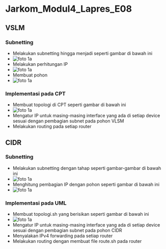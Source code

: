 # Jarkom_Modul4_Lapres_E08
## VSLM
### Subnetting
- Melakukan subnetting hingga menjadi seperti gambar di bawah ini
- ![foto 1a](img/1a.png)
- Melakukan perhitungan IP
- ![foto 1a](img/1a.png)
- Membuat pohon
- ![foto 1a](img/1a.png)

### Implementasi pada CPT
- Membuat topologi di CPT seperti gambar di bawah ini
- ![foto 1a](img/1a.png)
- Mengatur IP untuk masing-masing interface yang ada di setiap device sesuai dengan pembagian subnet pada pohon VLSM
- Melakukan routing pada setiap router

## CIDR
### Subnetting
- Melakukan subnetting dengan tahap seperti gambar-gambar di bawah ini
- ![foto 1a](img/1a.png)
- Menghitung pembagian IP dengan pohon seperti gambar di bawah ini
- ![foto 1a](img/1a.png)

### Implementasi pada UML
- Membuat topologi.sh yang berisikan seperti gambar di bawah ini
- ![foto 1a](img/1a.png)
- Mengatur IP untuk masing-masing interface yang ada di setiap device sesuai dengan pembagian subnet pada pohon CIDR
- Menyalakan IPv4 forwarding pada setiap router
- Melakukan routing dengan membuat file route.sh pada router
